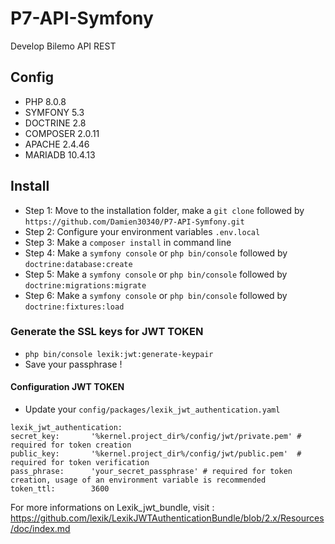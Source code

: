 # P7-API-Symfony

Develop Bilemo API REST

## Config
- PHP 8.0.8
- SYMFONY 5.3
- DOCTRINE 2.8
- COMPOSER 2.0.11
- APACHE 2.4.46
- MARIADB 10.4.13

## Install
* Step 1: Move to the installation folder, make a `git clone` followed by `https://github.com/Damien30340/P7-API-Symfony.git`
* Step 2: Configure your environment variables `.env.local` 
* Step 3: Make a `composer install` in command line
* Step 4: Make a `symfony console` or `php bin/console` followed by `doctrine:database:create`
* Step 5: Make a `symfony console` or `php bin/console` followed by `doctrine:migrations:migrate`
* Step 6: Make a `symfony console` or `php bin/console` followed by `doctrine:fixtures:load`

### Generate the SSL keys for JWT TOKEN
* `php bin/console lexik:jwt:generate-keypair`
* Save your passphrase !
#### Configuration JWT TOKEN
* Update your `config/packages/lexik_jwt_authentication.yaml`
```
lexik_jwt_authentication:
secret_key:       '%kernel.project_dir%/config/jwt/private.pem' # required for token creation
public_key:       '%kernel.project_dir%/config/jwt/public.pem'  # required for token verification
pass_phrase:      'your_secret_passphrase' # required for token creation, usage of an environment variable is recommended
token_ttl:        3600
```
For more informations on Lexik_jwt_bundle, visit : https://github.com/lexik/LexikJWTAuthenticationBundle/blob/2.x/Resources/doc/index.md
